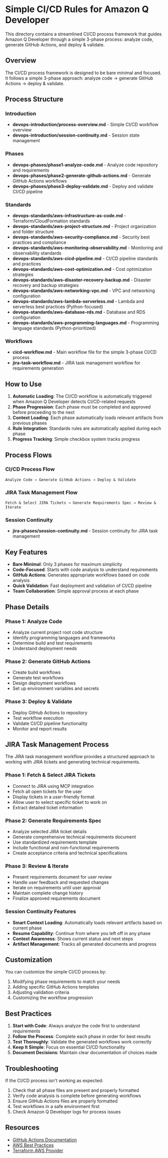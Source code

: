 # Simple CI/CD Rules for Amazon Q Developer

This directory contains a streamlined CI/CD process framework that guides Amazon Q Developer through a simple 3-phase process: analyze code, generate GitHub Actions, and deploy & validate.

## Overview

The CI/CD process framework is designed to be bare minimal and focused. It follows a simple 3-phase approach: analyze code → generate GitHub Actions → deploy & validate.

## Process Structure

### Introduction

- **devops-introduction/process-overview.md** - Simple CI/CD workflow overview
- **devops-introduction/session-continuity.md** - Session state management

### Phases

- **devops-phases/phase1-analyze-code.md** - Analyze code repository and requirements
- **devops-phases/phase2-generate-github-actions.md** - Generate GitHub Actions workflows
- **devops-phases/phase3-deploy-validate.md** - Deploy and validate CI/CD pipeline

### Standards

- **devops-standards/aws-infrastructure-as-code.md** - Terraform/CloudFormation standards
- **devops-standards/aws-project-structure.md** - Project organization and folder structure
- **devops-standards/aws-security-compliance.md** - Security best practices and compliance
- **devops-standards/aws-monitoring-observability.md** - Monitoring and observability standards
- **devops-standards/aws-cicd-pipeline.md** - CI/CD pipeline standards and practices
- **devops-standards/aws-cost-optimization.md** - Cost optimization strategies
- **devops-standards/aws-disaster-recovery-backup.md** - Disaster recovery and backup strategies
- **devops-standards/aws-networking-vpc.md** - VPC and networking configuration
- **devops-standards/aws-lambda-serverless.md** - Lambda and serverless best practices (Python-focused)
- **devops-standards/aws-database-rds.md** - Database and RDS configuration
- **devops-standards/aws-programming-languages.md** - Programming language standards (Python-prioritized)

### Workflows

- **cicd-workflow.md** - Main workflow file for the simple 3-phase CI/CD process
- **jira-task-workflow.md** - JIRA task management workflow for requirements generation

## How to Use

1. **Automatic Loading**: The CI/CD workflow is automatically triggered when Amazon Q Developer detects CI/CD-related requests
2. **Phase Progression**: Each phase must be completed and approved before proceeding to the next
3. **Context Loading**: Each phase automatically loads relevant artifacts from previous phases
4. **Rule Integration**: Standards rules are automatically applied during each phase
5. **Progress Tracking**: Simple checkbox system tracks progress

## Process Flows

### CI/CD Process Flow

```
Analyze Code → Generate GitHub Actions → Deploy & Validate
```

### JIRA Task Management Flow

```
Fetch & Select JIRA Tickets → Generate Requirements Spec → Review & Iterate
```

### Session Continuity

- **jira-phases/session-continuity.md** - Session continuity for JIRA task management

## Key Features

- **Bare Minimal**: Only 3 phases for maximum simplicity
- **Code-Focused**: Starts with code analysis to understand requirements
- **GitHub Actions**: Generates appropriate workflows based on code analysis
- **Quick Validation**: Fast deployment and validation of CI/CD pipeline
- **Team Collaboration**: Simple approval process at each phase

## Phase Details

### Phase 1: Analyze Code

- Analyze current project root code structure
- Identify programming languages and frameworks
- Determine build and test requirements
- Understand deployment needs

### Phase 2: Generate GitHub Actions

- Create build workflows
- Generate test workflows
- Design deployment workflows
- Set up environment variables and secrets

### Phase 3: Deploy & Validate

- Deploy GitHub Actions to repository
- Test workflow execution
- Validate CI/CD pipeline functionality
- Monitor and report results

## JIRA Task Management Process

The JIRA task management workflow provides a structured approach to working with JIRA tickets and generating technical requirements.

### Phase 1: Fetch & Select JIRA Tickets

- Connect to JIRA using MCP integration
- Fetch all open tickets for the user
- Display tickets in a user-friendly format
- Allow user to select specific ticket to work on
- Extract detailed ticket information

### Phase 2: Generate Requirements Spec

- Analyze selected JIRA ticket details
- Generate comprehensive technical requirements document
- Use standardized requirements template
- Include functional and non-functional requirements
- Create acceptance criteria and technical specifications

### Phase 3: Review & Iterate

- Present requirements document for user review
- Handle user feedback and requested changes
- Iterate on requirements until user approval
- Maintain complete change history
- Finalize approved requirements document

### Session Continuity Features

- **Smart Context Loading**: Automatically loads relevant artifacts based on current phase
- **Resume Capability**: Continue from where you left off in any phase
- **Context Awareness**: Shows current status and next steps
- **Artifact Management**: Tracks all generated documents and progress

## Customization

You can customize the simple CI/CD process by:

1. Modifying phase requirements to match your needs
2. Adding specific GitHub Actions templates
3. Adjusting validation criteria
4. Customizing the workflow progression

## Best Practices

1. **Start with Code**: Always analyze the code first to understand requirements
2. **Follow the Process**: Complete each phase in order for best results
3. **Test Thoroughly**: Validate the generated workflows work correctly
4. **Keep It Simple**: Focus on essential CI/CD functionality
5. **Document Decisions**: Maintain clear documentation of choices made

## Troubleshooting

If the CI/CD process isn't working as expected:

1. Check that all phase files are present and properly formatted
2. Verify code analysis is complete before generating workflows
3. Ensure GitHub Actions files are properly formatted
4. Test workflows in a safe environment first
5. Check Amazon Q Developer logs for process issues

## Resources

- [GitHub Actions Documentation](https://docs.github.com/en/actions)
- [AWS Best Practices](https://aws.amazon.com/architecture/well-architected/)
- [Terraform AWS Provider](https://registry.terraform.io/providers/hashicorp/aws/latest)
